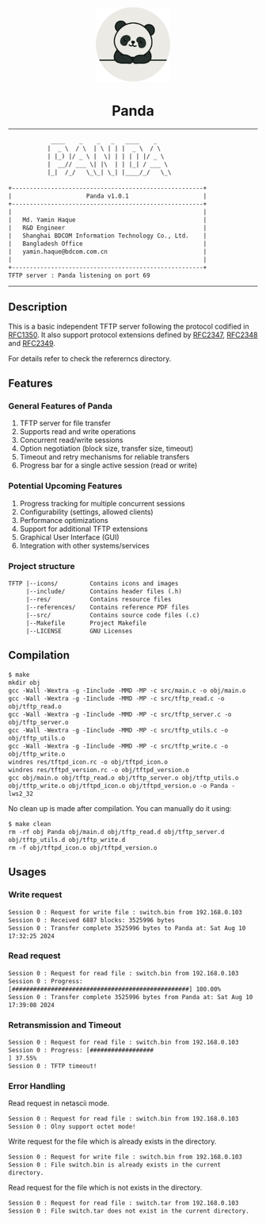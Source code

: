 <p align="center">
  <img src="icons/Panda.png" alt="Panda Logo" height="150dp">
</p>

<h1 align="center">Panda</h1>

---
```
            ____    _    _   _   ____    _    
           |  _ \  / \  | \ | | |  _ \  / \   
           | |_) |/ _ \ |  \| | | | | |/ _ \
           |  __// ___ \| |\  | | |_| / ___ \
           |_|  /_/   \_\_| \_| |____/_/   \_\

+------------------------------------------------------+
|                     Panda v1.0.1                     |
+------------------------------------------------------+
|                                                      |
|   Md. Yamin Haque                                    |
|   R&D Engineer                                       |
|   Shanghai BDCOM Information Technology Co., Ltd.    |
|   Bangladesh Office                                  |
|   yamin.haque@bdcom.com.cn                           |
|                                                      |
+------------------------------------------------------+
TFTP server : Panda listening on port 69
```
---
## Description

This is a basic independent TFTP server following the protocol codified in [RFC1350](https://datatracker.ietf.org/doc/html/rfc1350). It also support protocol extensions defined by [RFC2347](https://datatracker.ietf.org/doc/html/rfc2347), [RFC2348](https://datatracker.ietf.org/doc/html/rfc2348) and [RFC2349](https://datatracker.ietf.org/doc/html/rfc2349).

For details refer to check the refererncs directory.


## Features

### General Features of Panda

1. TFTP server for file transfer
2. Supports read and write operations
3. Concurrent read/write sessions
4. Option negotiation (block size, transfer size, timeout)
5. Timeout and retry mechanisms for reliable transfers
6. Progress bar for a single active session (read or write)

### Potential Upcoming Features

1. Progress tracking for multiple concurrent sessions
2. Configurability (settings, allowed clients)
3. Performance optimizations
4. Support for additional TFTP extensions
5. Graphical User Interface (GUI)
6. Integration with other systems/services

### Project structure
```
TFTP |--icons/         Contains icons and images
     |--include/       Contains header files (.h)
     |--res/           Contains resource files
     |--references/    Contains reference PDF files
     |--src/           Contains source code files (.c)
     |--Makefile       Project Makefile
     |--LICENSE        GNU Licenses
``` 

## Compilation

```
$ make
mkdir obj
gcc -Wall -Wextra -g -Iinclude -MMD -MP -c src/main.c -o obj/main.o
gcc -Wall -Wextra -g -Iinclude -MMD -MP -c src/tftp_read.c -o obj/tftp_read.o
gcc -Wall -Wextra -g -Iinclude -MMD -MP -c src/tftp_server.c -o obj/tftp_server.o
gcc -Wall -Wextra -g -Iinclude -MMD -MP -c src/tftp_utils.c -o obj/tftp_utils.o
gcc -Wall -Wextra -g -Iinclude -MMD -MP -c src/tftp_write.c -o obj/tftp_write.o
windres res/tftpd_icon.rc -o obj/tftpd_icon.o
windres res/tftpd_version.rc -o obj/tftpd_version.o
gcc obj/main.o obj/tftp_read.o obj/tftp_server.o obj/tftp_utils.o obj/tftp_write.o obj/tftpd_icon.o obj/tftpd_version.o -o Panda -lws2_32
```

No clean up is made after compilation. You can manually do it using:
```
$ make clean
rm -rf obj Panda obj/main.d obj/tftp_read.d obj/tftp_server.d obj/tftp_utils.d obj/tftp_write.d
rm -f obj/tftpd_icon.o obj/tftpd_version.o
```

## Usages

### Write request
```
Session 0 : Request for write file : switch.bin from 192.168.0.103
Session 0 : Received 6887 blocks: 3525996 bytes
Session 0 : Transfer complete 3525996 bytes to Panda at: Sat Aug 10 17:32:25 2024
```

### Read request
```
Session 0 : Request for read file : switch.bin from 192.168.0.103
Session 0 : Progress: [##################################################] 100.00%
Session 0 : Transfer complete 3525996 bytes from Panda at: Sat Aug 10 17:39:08 2024
```
### Retransmission and Timeout

```
Session 0 : Request for read file : switch.bin from 192.168.0.103
Session 0 : Progress: [##################                                ] 37.55%
Session 0 : TFTP timeout!
```

### Error Handling
Read request in netascii mode.
```
Session 0 : Request for read file : switch.bin from 192.168.0.103
Session 0 : Olny support octet mode!
```
Write request for the file which is already exists in the directory.
```
Session 0 : Request for write file : switch.bin from 192.168.0.103
Session 0 : File switch.bin is already exists in the current directory.
```
Read request for the file which is not exists in the directory.
```
Session 0 : Request for read file : switch.tar from 192.168.0.103
Session 0 : File switch.tar does not exist in the current directory.
```

